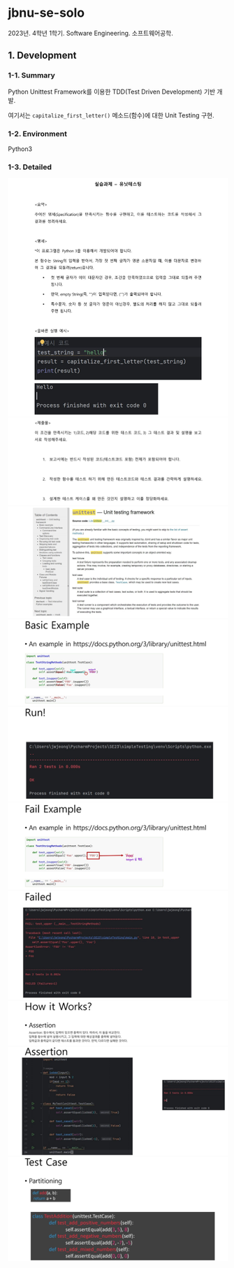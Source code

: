 # jbnu-se-solo

2023년. 4학년 1학기. Software Engineering. 소프트웨어공학.

## 1. Development

### 1-1. Summary

Python Unittest Framework를 이용한 TDD(Test Driven Development) 기반 개발.

여기서는 `capitalize_first_letter()` 메소드(함수)에 대한 Unit Testing 구현.

### 1-2. Environment

Python3

### 1-3. Detailed

![1](./docs/README/1.jpg)
![2](./docs/README/2.jpg)
![3](./docs/README/3.jpg)
![4](./docs/README/4.jpg)
![5](./docs/README/5.jpg)
![6](./docs/README/6.jpg)
![7](./docs/README/7.jpg)
![8](./docs/README/8.jpg)
![9](./docs/README/9.jpg)
![10](./docs/README/10.jpg)
